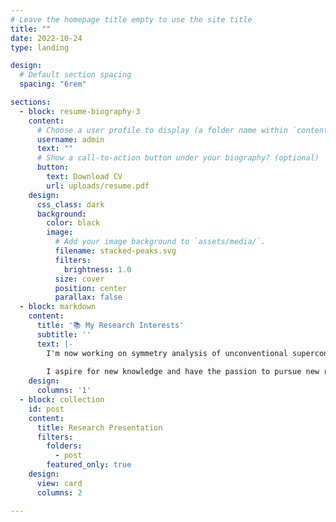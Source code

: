```yaml
---
# Leave the homepage title empty to use the site title
title: ""
date: 2022-10-24
type: landing

design:
  # Default section spacing
  spacing: "6rem"

sections:
  - block: resume-biography-3
    content:
      # Choose a user profile to display (a folder name within `content/authors/`)
      username: admin
      text: ""
      # Show a call-to-action button under your biography? (optional)
      button:
        text: Download CV
        url: uploads/resume.pdf
    design:
      css_class: dark
      background:
        color: black
        image:
          # Add your image background to `assets/media/`.
          filename: stacked-peaks.svg
          filters:
            brightness: 1.0
          size: cover
          position: center
          parallax: false
  - block: markdown
    content:
      title: '📚 My Research Interests'
      subtitle: ''
      text: |-
        I'm now working on symmetry analysis of unconventional superconductor aiming to conceive the G-L free energy with the coupling of triplet superconductors and dipole interaction.  In this project, I use group theory to analyse the symmetry of system and study the microscopic mechanism using Green's function method. Besides, I write python code to help me calculate the C-G coefficients for decomposition of reducible representation of the symmetry group.
        
        I aspire for new knowledge and have the passion to pursue new researches. I have the ability to think and learn independently and enjoy discussing academic problems with fellows.
    design:
      columns: '1'
  - block: collection
    id: post
    content:
      title: Research Presentation
      filters:
        folders:
          - post
        featured_only: true
    design:
      view: card
      columns: 2

---
```

